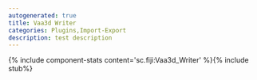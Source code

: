 ```yaml
---
autogenerated: true
title: Vaa3d Writer
categories: Plugins,Import-Export
description: test description
---
```


{% include component-stats content='sc.fiji:Vaa3d\_Writer' %}{% include stub%}


 
